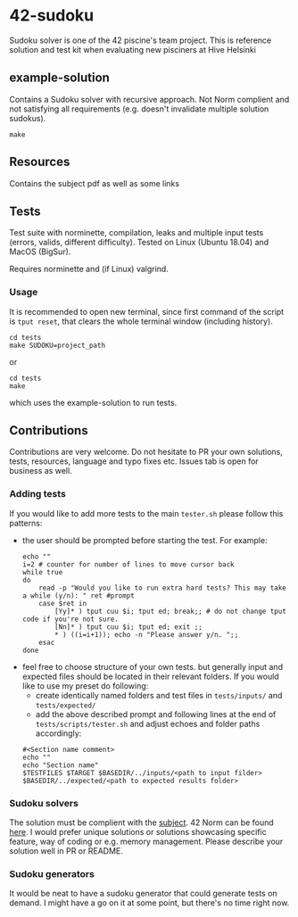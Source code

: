 # 42-sudoku
Sudoku solver is one of the 42 piscine's team project. This is reference solution and test kit when evaluating new pisciners at Hive Helsinki

## example-solution
Contains a Sudoku solver with recursive approach. Not Norm complient and not satisfying all requirements (e.g. doesn't invalidate multiple solution sudokus).


```
make
```

## Resources
Contains the subject pdf as well as some links

## Tests
Test suite with norminette, compilation, leaks and multiple input tests (errors, valids, different difficulty). Tested on Linux (Ubuntu 18.04) and MacOS (BigSur).

Requires norminette and (if Linux) valgrind.

### Usage
It is recommended to open new terminal, since first command of the script is `tput reset`, that clears the whole terminal window (including history).

```
cd tests
make SUDOKU=project_path
```

or

```
cd tests
make
```
which uses the example-solution to run tests.


## Contributions

Contributions are very welcome. Do not hesitate to PR your own solutions, tests, resources, language and typo fixes etc. Issues tab is open for business as well.

### Adding tests
If you would like to add more tests to the main `tester.sh` please follow this patterns:
- the user should be prompted before starting the test. For example:
	```
	echo ""
	i=2 # counter for number of lines to move cursor back
	while true
	do
		read -p "Would you like to run extra hard tests? This may take a while (y/n): " ret #prompt
		case $ret in
			[Yy]* ) tput cuu $i; tput ed; break;; # do not change tput code if you're not sure.
			[Nn]* ) tput cuu $i; tput ed; exit ;;
			* ) ((i=i+1)); echo -n "Please answer y/n. ";;
		esac
	done
	```
- feel free to choose structure of your own tests. but generally input and expected files should be located in their relevant folders. If you would like to use my preset do following:
	* create identically named folders and test files in `tests/inputs/` and `tests/expected/`
	* add the above described prompt and following lines at the end of `tests/scripts/tester.sh` and adjust echoes and folder paths accordingly:
	```
	#<Section name comment>
	echo ""
	echo "Section name"
	$TESTFILES $TARGET $BASEDIR/../inputs/<path to input filder> $BASEDIR/../expected/<path to expected results folder>
	```
### Sudoku solvers
The solution must be complient with the [subject](/resources/rush01.en.pdf). 42 Norm can be found [here](https://github.com/42School/norminette). I would prefer unique solutions or solutions showcasing specific feature, way of coding or e.g. memory management. Please describe your solution well in PR or README.

### Sudoku generators
It would be neat to have a sudoku generator that could generate tests on demand. I might have a go on it at some point, but there's no time right now.
